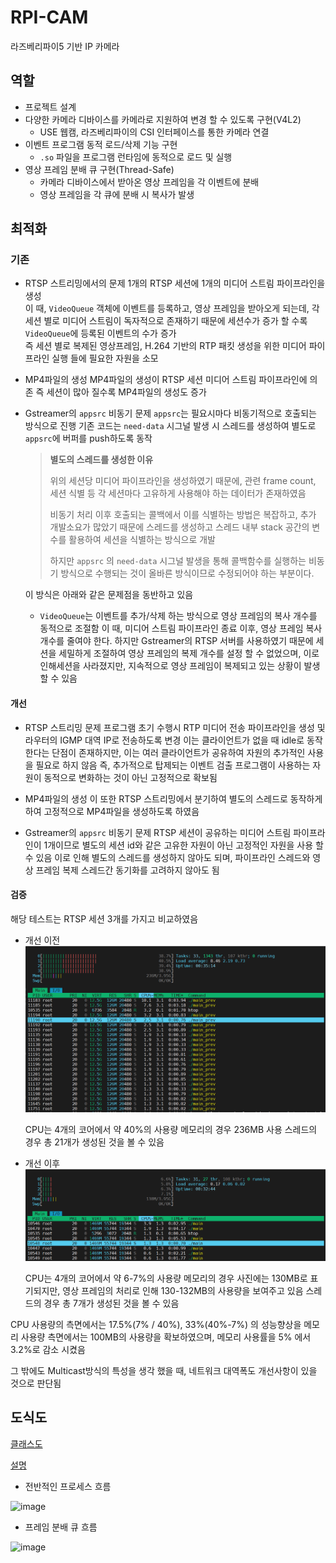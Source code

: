 # RPI-CAM
라즈베리파이5 기반 IP 카메라

## 역할
- 프로젝트 설계
- 다양한 카메라 디바이스를 카메라로 지원하여 변경 할 수 있도록 구현(V4L2)
  - USE 웹캠, 라즈베리파이의 CSI 인터페이스를 통한 카메라 연결
- 이벤트 프로그램 동적 로드/삭제 기능 구현
  - `.so` 파일을 프로그램 런타임에 동적으로 로드 및 실행
- 영상 프레임 분배 큐 구현(Thread-Safe)
  - 카메라 디바이스에서 받아온 영상 프레임을 각 이벤트에 분배
  - 영상 프레임을 각 큐에 분배 시 복사가 발생
 
## 최적화
### 기존
- RTSP 스트리밍에서의 문제
  1개의 RTSP 세션에 1개의 미디어 스트림 파이프라인을 생성<br />
  이 때, `VideoQueue` 객체에 이벤트를 등록하고, 영상 프레임을 받아오게 되는데, 각 세션 별로 미디어 스트림이 독자적으로 존재하기 때문에 세션수가 증가 할 수록 `VideoQueue`에 등록된 이벤트의 수가 증가<br />
  즉 세션 별로 복제된 영상프레임, H.264 기반의 RTP 패킷 생성을 위한 미디어 파이프라인 실행 들에 필요한 자원을 소모

- MP4파일의 생성
  MP4파일의 생성이 RTSP 세션 미디어 스트림 파이프라인에 의존
  즉 세션이 많아 질수록 MP4파일의 생성도 증가

- Gstreamer의 `appsrc` 비동기 문제
  `appsrc`는 필요시마다 비동기적으로 호출되는 방식으로 진행
  기존 코드는 `need-data` 시그널 발생 시 스레드를 생성하여 별도로 `appsrc`에 버퍼를 push하도록 동작

  > <strong> 별도의 스레드를 생성한 이유 </strong>
  >
  > 위의 세션당 미디어 파이프라인을 생성하였기 때문에, 관련 frame count, 세션 식별 등 각 세션마다 고유하게 사용해야 하는 데이터가 존재하였음
  >
  > 비동기 처리 이후 호출되는 콜백에서 이를 식별하는 방법은 복잡하고, 추가 개발소요가 많았기 때문에 스레드를 생성하고 스레드 내부 stack 공간의 변수를 활용하여 세션을 식별하는 방식으로 개발
  > 
  > 하지만 `appsrc` 의 `need-data` 시그널 발생을 통해 콜백함수를 실행하는 비동기 방식으로 수행되는 것이 올바른 방식이므로 수정되어야 하는 부분이다.

  이 방식은 아래와 같은 문제점을 동반하고 있음

  - `VideoQueue`는 이벤트를 추가/삭제 하는 방식으로 영상 프레임의 복사 개수를 동적으로 조절함
    이 때, 미디어 스트림 파이프라인 종료 이후, 영상 프레임 복사 개수를 줄여야 한다. 하지만 Gstreamer의 RTSP 서버를 사용하였기 때문에 세션을 세밀하게 조절하여 영상 프레임의 복제 개수를 설정 할 수 없었으며, 이로 인해세션을 사라졌지만, 지속적으로 영상 프레임이 복제되고 있는 상황이 발생 할 수 있음

#### 개선

- RTSP 스트리밍 문제
  프로그램 초기 수행시 RTP 미디어 전송 파이프라인을 생성 및 라우터의 IGMP 대역 IP로 전송하도록 변경
  이는 클라이언트가 없을 때 idle로 동작한다는 단점이 존재하지만, 이는 여러 클라이언트가 공유하여 자원의 추가적인 사용을 필요로 하지 않음
  즉, 추가적으로 탑제되는 이벤트 검출 프로그램이 사용하는 자원이 동적으로 변화하는 것이 아닌 고정적으로 확보됨

- MP4파일의 생성
  이 또한 RTSP 스트리밍에서 분기하여 별도의 스레드로 동작하게 하여 고정적으로 MP4파일을 생성하도록 하였음

- Gstreamer의 `appsrc` 비동기 문제
  RTSP 세션이 공유하는 미디어 스트림 파이프라인이 1개이므로 별도의 세션 id와 같은 고유한 자원이 아닌 고정적인 자원을 사용 할 수 있음
  이로 인해 별도의 스레드를 생성하지 않아도 되며, 파이프라인 스레드와 영상 프레임 복제 스레드간 동기화를 고려하지 않아도 됨

#### 검증

해당 테스트는 RTSP 세션 3개를 가지고 비교하였음

- 개선 이전
  ![prev](https://github.com/seongho9/RPI-CAM/blob/main/readme/ko/prev.PNG?raw=true)

  CPU는 4개의 코어에서 약 40%의 사용량
  메모리의 경우 236MB 사용
  스레드의 경우 총 21개가 생성된 것을 볼 수 있음
- 개선 이후
  ![post](https://github.com/seongho9/RPI-CAM/blob/main/readme/ko/post.PNG?raw=true)
  
  CPU는 4개의 코어에서 약 6-7%의 사용량
  메모리의 경우 사진에는 130MB로 표기되지만, 영상 프레임의 처리로 인해 130-132MB의 사용량을 보여주고 있음
  스레드의 경우 총 7개가 생성된 것을 볼 수 있음

CPU 사용량의 측면에서는 17.5%(7% / 40%), 33%(40%-7%) 의 성능향상을 
메모리 사용량 측면에서는 100MB의 사용량을 확보하였으며, 메모리 사용률을 5% 에서 3.2%로 감소 시켰음

그 밖에도 Multicast방식의 특성을 생각 했을 때, 네트워크 대역폭도 개선사항이 있을 것으로 판단됨

## 도식도

[클래스도](https://drive.google.com/file/d/1VQL-pgxViqYGfa1V3pcnVCQo6hMAFKvi/view?usp=sharing)

[설명](https://github.com/VEDA-Snackticon/RPI-CAM/blob/dev/readme/ko/README.md)

- 전반적인 프로세스 흐름
  
![image](https://github.com/user-attachments/assets/49b00dd6-fe4b-4fbd-8882-361d3de21e41)
- 프레임 분배 큐 흐름
  
![image](https://github.com/user-attachments/assets/ffdabf39-d2b2-4205-b7d5-87db3b148d48)
